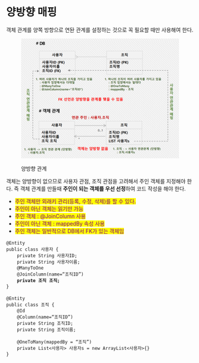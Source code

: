 # 양방향 매핑

객체 관계를 양쪽 방향으로 연돤 관계를 설정하는 것으로 꼭 필요할 때만 사용해여 한다.

<figure><img src="../../../.gitbook/assets/image (228).png" alt=""><figcaption><p>양방향 관계</p></figcaption></figure>

객체는 양방향이 없으므로 사용자 관점, 조직 관점을 고려해서 주인 객체를 지정해야 한다. 즉 객체 관계를 만들때 **주인이 되는 객체를 우선 선정**하여 코드 작성을 해야 한다.

* <mark style="color:purple;">주인 객체만 외래키 관리(등록, 수정, 삭제)를 할 수 있다.</mark>
* <mark style="color:purple;">주인이 아닌 객체는 읽기만 가능</mark>
* <mark style="color:purple;">주인 객체 : @JoinColumn 사용</mark>
* <mark style="color:purple;">주인이 아닌 객체 : mappedBy 속성 사용</mark>
* <mark style="color:purple;">주인 객체는 일반적으로 DB에서 FK가 있는 객체임</mark>

<pre class="language-java"><code class="lang-java">@Entity
public class 사용자 {
    private String 사용자ID;
    private String 사용자이름;
    @ManyToOne
    @JoinColumn(name=“조직ID”)
<strong>    private 조직 조직;
</strong>}

@Entity
public class 조직 {
    @Id
    @Column(name=“조직ID”)
    private String 조직ID;
    private String 조직이름;
    
    @OneToMany(mappedBy = “조직”)
    private List&#x3C;사용자> 사용자s = new ArrayList&#x3C;사용자>{}
}
</code></pre>

